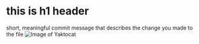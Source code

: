 # this is  h1 header
short, meaningful commit message that describes the change you made to the file
![Image of Yaktocat](https://octodex.github.com/images/yaktocat.png)
